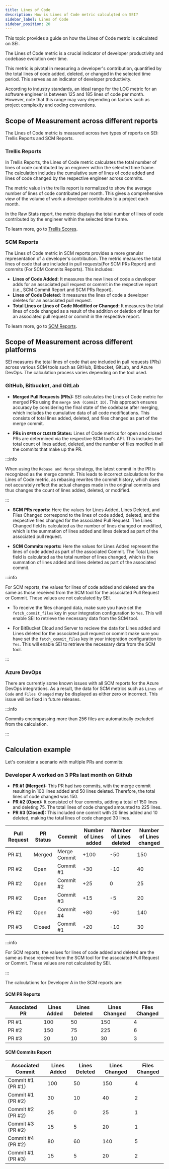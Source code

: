 ```yaml
---
title: Lines of Code
description: How is Lines of Code metric calculqted on SEI?
sidebar_label: Lines of Code
sidebar_position: 20
---
```


This topic provides a guide on how the Lines of Code metric is calculated on SEI.

The Lines of Code metric is a crucial indicator of developer productivity and codebase evolution over time. 

This metric is pivotal in measuring a developer's contribution, quantified by the total lines of code added, deleted, or changed in the selected time period. This serves as an indicator of developer productivity. 

According to industry standards, an ideal range for the LOC metric for an software engineer is between 125 and 185 lines of code per month. However, note that this range may vary depending on factors such as project complexity and coding conventions.



## Scope of Measurement across different reports

The Lines of Code metric is measured across two types of reports on SEI: Trellis Reports and SCM Reports.

### Trellis Reports

In Trellis Reports, the Lines of Code metric calculates the total number of lines of code contributed by an engineer within the selected time frame. The calculation includes the cumulative sum of lines of code added and lines of code changed by the respective engineer across commits. 

The metric value in the trellis report is normalized to show the average number of lines of code contributed per month. This gives a comprehensive view of the volume of work a developer contributes to a project each month.

In the Raw Stats report, the metric displays the total number of lines of code contributed by the engineer within the selected time frame.

To learn more, go to [Trellis Scores](../../sei-metrics-and-reports/trellis-score.md).

### SCM Reports

The Lines of Code metric in SCM reports provides a more granular representation of a developer's contribution. The metric measures the total lines of code that are included in pull requests(For SCM PRs Report) and commits (For SCM Commits Reports). This includes:

* **Lines of Code Added:** It measures the new lines of code a developer adds for an associated pull request or commit in the respective report (i.e., SCM Commit Report and SCM PRs Report).
* **Lines of Code Deleted:** It measures the lines of code a developer deletes for an associated pull request.
* **Total Lines or Lines of Code Modified or Changed:** It measures the total lines of code changed as a result of the addition or deletion of lines for an associated pull request or commit in the respective report.

To learn more, go to [SCM Reports](../../sei-metrics-and-reports/velocity-metrics-reports/scm-reports.md).

## Scope of Measurement across different platforms

SEI measures the total lines of code that are included in pull requests (PRs) across various SCM tools such as GitHub, Bitbucket, GitLab, and Azure DevOps. The calculation process varies depending on the tool used. 

### GitHub, Bitbucket, and GitLab

* **Merged Pull Requests (PRs):** SEI calculates the Lines of Code metric for merged PRs using the `merge SHA (Commit ID)`. This approach ensures accuracy by considering the final state of the codebase after merging, which includes the cumulative data of all code modifications. This consists of total lines added, deleted, and files changed as part of the merge commit.

* **PRs in `OPEN` or `CLOSED` States:** Lines of Code metrics for open and closed PRs are determined via the respective SCM tool's API. This includes the total count of lines added, deleted, and the number of files modifed in all the commits that make up the PR.

:::info

When using the `Rebase and Merge` strategy, the latest commit in the PR is recognized as the merge commit. This leads to incorrect calculations for the Lines of Code metric, as rebasing rewrites the commit history, which does not accurately reflect the actual changes made in the original commits and thus changes the count of lines added, deleted, or modified.

:::

* **SCM PRs reports:** Here the values for Lines Added, Lines Deleted, and Files Changed correspond to the lines of code added, deleted, and the respective files changed for the associated Pull Request. The Lines Changed field is calculated as the number of lines changed or modified, which is the summation of lines added and lines deleted as part of the associated pull request.

* **SCM Commits reports:** Here the values for Lines Added represent the lines of code added as part of the associated Commit. The Total Lines field is calculated as the total number of lines changed, which is the summation of lines added and lines deleted as part of the associated commit.

:::info

For SCM reports, the values for lines of code added and deleted are the same as those received from the SCM tool for the associated Pull Request or Commit. These values are not calculated by SEI.

* To receive the files changed data, make sure you have set the `fetch_commit_files` key in your integration configuration to `Yes`. This will enable SEI to retrieve the necessary data from the SCM tool.

* For BitBucket Cloud and Server to recieve the data for Lines added and Lines deleted for the associated pull request or commit make sure you have set the `fetch_commit_files` key in your integration configuration to `Yes`. This will enable SEI to retrieve the necessary data from the SCM tool.

:::

### Azure DevOps

There are currently some known issues with all SCM reports for the Azure DevOps integrations. As a result, the data for SCM metrics such as `Lines of Code` and `Files Changed` may be displayed as either zero or incorrect. This issue will be fixed in future releases.

<!---
* **Lines of Code Metric for PRs:** For all types of PRs, the Lines of Code metrics are determined by summing the lines of code added, and changed across all associated commits for a particular Pull Request. This method provides a comprehensive view of the changes made in each individual commit and their overall impact on the codebase.
* **SCM PRs reports:** Here the values for Lines Added and Lines Deleted are calculated as the sum of the respective values from each commit associated with a pull request. The Lines Changed field is calculated as the number of lines changed or modified, which is the summation of Lines added and Lines deleted fields as calculated for the associated pull request.
* **SCM Commits reports:** Here the values for Lines Added are represent the lines added as part of the associated commit. The Total Lines field is calculated as the total number of lines changed, which is the summation of lines added and lines deleted as part of the associated commit.

-->

:::info

Commits encompassing more than 256 files are automatically excluded from the calculation.

:::

## Calculation example

Let's consider a scenario with multiple PRs and commits:

### Developer A worked on 3 PRs last month on Github

- **PR #1 (Merged):** This PR had two commits, with the merge commit resulting in 100 lines added and 50 lines deleted. Therefore, the total lines of code changed was 150.
- **PR #2 (Open):** It consisted of four commits, adding a total of 150 lines and deleting 75. The total lines of code changed amounted to 225 lines.
- **PR #3 (Closed):** This included one commit with 20 lines added and 10 deleted, making the total lines of code changed 30 lines.


| Pull Request | PR Status | Commit | Number of Lines added | Number of Lines deleted | Number of Lines changed |
| --- | --- | --- | --- | --- | --- |
| PR #1 | Merged | Merge Commit | +100 | -50 | 150 |
| PR #2 | Open | Commit #1 | +30 | -10 | 40 |
| PR #2 | Open | Commit #2 | +25 | 0 | 25 |
| PR #2 | Open | Commit #3 | +15 | -5 | 20 |
| PR #2 | Open | Commit #4 | +80 | -60 | 140 |
| PR #3 | Closed | Commit #1 | +20 | -10 | 30 |

:::info

For SCM reports, the values for lines of code added and deleted are the same as those received from the SCM tool for the associated Pull Request or Commit. These values are not calculated by SEI.

:::


The calculations for Developer A in the SCM reports are:

#### SCM PR Reports

| Associated PR | Lines Added | Lines Deleted | Lines Changed | Files Changed |
| - | - | - | - | - |
| PR #1         | 100         | 50            | 150           | 4             |
| PR #2         | 150         | 75            | 225           | 6             |
| PR #3         | 20          | 10            | 30            | 3             |

#### SCM Commits Report

| Associated Commit | Lines Added | Lines Deleted | Lines Changed | Files Changed |
| - | - |- | - | - |
| Commit #1 (PR #1) | 100         | 50            | 150           | 4             |
| Commit #1 (PR #2) | 30          | 10            | 40            | 2             |
| Commit #2 (PR #2) | 25          | 0             | 25            | 1             |
| Commit #3 (PR #2) | 15          | 5             | 20            | 1             |
| Commit #4 (PR #2) | 80          | 60            | 140           | 5             |
| Commit #1 (PR #3) | 15          | 5             | 20            | 2             |

<!---


### Developer B worked on 3 PRs last month on Azure Repos

Let's consider a scenario with multiple PRs and commits to understand how LoC is calculated for ADO:

- **PR #1 (Merged):** This PR had two commits, resulting in 50 lines added and 20 lines deleted. Therefore, the total lines of code changed was 70.
- **PR #2 (Open):** It consisted of four commits, adding a total of 120 lines and deleting 35. The total lines of code changed amounted to 155 lines.
- **PR #3 (Closed):** This included one commit with 15 lines added and 5 deleted, making the total lines of code changed 20 lines.

| Pull Request | PR Status | Commit | Number of Lines added | Number of Lines deleted | Number of Lines changed |
| - | - | - | - | - | - |
| PR #1 | Merged | Merge Commit | +50 lines added | -20 lines deleted | 70 lines |
| PR #2 | Open | Commit #1 | +30 lines added | -10 lines deleted | 40 lines |
| PR #2 | Open | Commit #2 | +25 lines added | 0 lines deleted | 25 lines |
| PR #2 | Open | Commit #3 | +15 lines added | -5 lines deleted | 20 lines |
| PR #2 | Open | Commit #4 | +50 lines added | -20 lines deleted | 70 lines |
| PR #3 | Closed | Commit #1 | +15 lines added | -5 lines deleted | 20 lines |

The calculations for Developer B in the SCM reports are:

#### SCM PR Reports

| Metric | Associated PR | Value |
| --- | --- | --- |
| Lines Added | PR #1 | 50 |
| Lines Deleted | PR #1 | 20 |
| Lines Changed | PR #1 | 70 |
| Files Changed | PR #1 | 3 |
| Lines Added | PR #2 | 30+25+15+50 = 120 |
| Lines Deleted | PR #2 | 10+0+5+20 = 35 |
| Lines Changed | PR #2 | 40+25+20+70 = 155 |
| Files Changed | PR #2 | 5 |
| Lines Added | PR #3 | 15 |
| Lines Deleted | PR #3 | 5 |
| Lines Changed | PR #3 | 20 |
| Files Changed | PR #3 | 2 |


#### SCM Commits Report

The values for Lines Added in the SCM commits report are the same as lines added as part of the associated commit. The Total Lines field is calculated as the total number of lines changed or modified i.e sum of lines added and deleted as part of the associated commit.

### Developer C is working on an Open PR with an existing PR that is merged on Azure Repos

Consider a developer working on an open PR with several commits and a merged PR on ADO:

| Pull Request | PR Status | Commit | Number of Lines added | Number of Lines deleted | Net contribution |
| - | - | - | - | - | - |
| PR #1 | Open | Commit #1 | +30 lines added | -10 lines deleted | 40 lines |
| PR #1 | Open | Commit #2 | +25 lines added | 0 lines deleted | 25 lines |
| PR #1 | Open | Commit #3 | +15 lines added | -5 lines deleted | 20 lines |
| PR #1 | Open | Commit #4 | +50 lines added | -20 lines deleted | 70 lines |
| PR #2 | Merged | Merge Commit | +10 lines added | -5 lines deleted | 15 lines |

The calculations for Developer C in the SCM reports are:

#### SCM PR Reports

| Metric | Associated PR | Value |
| - | - | - |
| Lines Added | PR #1 | 30+25+15+50 = 120  |
| Lines deleted | PR #1 | 10+5+20 = 35 |
| Lines changed | PR #1 | 40+25+20+70 = 155 |
| Files changed | PR #1 | 2 |
| Lines Added | PR #2 | 10 |
| Lines deleted | PR #2 | 5 | 
| Lines changed | PR #2 | 15 |
| Files changed | PR #2 | 1 |

#### SCM Commits Report

The values for Lines Added in the SCM commits report are the same as lines added as part of the associated commit. The Total Lines field is calculated as the total number of lines changed or modified i.e sum of lines added and deleted as part of the associated commit.

This example demonstrates how each commit within an open PR contributes to the total LoC for Azure Repos.

-->
